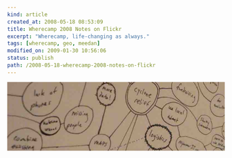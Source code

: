 ```yaml
---
kind: article
created_at: 2008-05-18 08:53:09
title: Wherecamp 2008 Notes on Flickr
excerpt: "Wherecamp, life-changing as always."
tags: [wherecamp, geo, meedan]
modified_on: 2009-01-30 10:56:06
status: publish 
path: /2008-05-18-wherecamp-2008-notes-on-flickr
---
```


<img src="/images/cyclone.jpg" alt="if i had more coffee it would have been better" title="notes from wherecamp2008" />